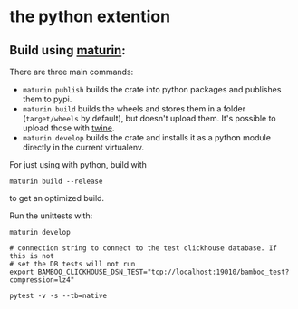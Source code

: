 # the python extention

## Build using [maturin](https://github.com/PyO3/maturin):

There are three main commands:

* `maturin publish` builds the crate into python packages and publishes them to pypi.
* `maturin build` builds the wheels and stores them in a folder (`target/wheels` by default), but doesn't upload them. It's possible to upload those with [twine](https://github.com/pypa/twine).
* `maturin develop` builds the crate and installs it as a python module directly in the current virtualenv.

For just using with python, build with

```
maturin build --release
```

to get an optimized build.

Run the unittests with:

```shell
maturin develop

# connection string to connect to the test clickhouse database. If this is not
# set the DB tests will not run
export BAMBOO_CLICKHOUSE_DSN_TEST="tcp://localhost:19010/bamboo_test?compression=lz4"

pytest -v -s --tb=native
```
